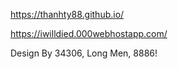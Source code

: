 https://thanhty88.github.io/

https://iwilldied.000webhostapp.com/

Design By 34306, Long Men, 8886!